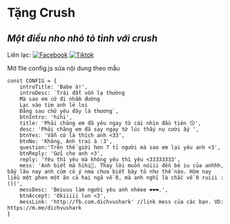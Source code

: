 # Tặng Crush
## _Một điều nho nhỏ tỏ tình với crush_

Liên lạc: 
[![Facebook](https://i.imgur.com/GRqy96ts.jpg)](https://www.facebook.com/dichvushark)
[![Tiktok](https://i.imgur.com/Nbfl1E7t.jpg)](https://www.tiktok.com/@xunhau204)

Mở file config.js sửa nội dung theo mẫu
```
const CONFIG = {
    introTitle: 'Babe à!',
    introDesc: `Trái đất vốn lạ thường
    Mà sao em cứ đi nhầm đường
    Lạc vào tim anh lẻ loi
    Đằng sau chữ yêu đây là thương`,
    btnIntro: 'hihi',
    title: 'Phải chăng em đã yêu ngay từ cái nhìn đầu tiên 😙',
    desc: 'Phải chăng em đã say ngay từ lúc thấy nụ cười ấy ',
    btnYes: 'Vẫn cứ là thích anh <33',
    btnNo: 'Không, Anh trai à :3',
    question:'Trên thế giới hơn 7 tỉ người mà sao em lại yêu anh <3',
    btnReply: 'Gửi cho anh <3',
    reply: 'Yêu thì yêu mà không yêu thì yêu <33333333',
    mess: 'Anh biết mà hihi🥰. Thay lời muốn nóiii đến bé iu của anhhh, bấy lâu nay anh cũm có ý nma chưa biết bày tỏ như thế nào. Hôm nay liều một phen một ăn cả hai ngã về 0, mà anh nghĩ là chắc về 0 ruiii :(((',
    messDesc: 'Beiuuu làm người yêu anh nhéee ❤️❤️❤️.',
    btnAccept: 'Okiiiii lun <3',
    messLink: 'http://fb.com.dichvushark' //link mess của các bạn. VD: https://m.me/dichvushark
}
```

